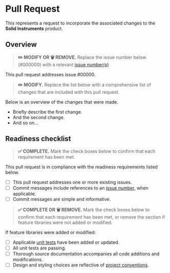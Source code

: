 # Pull Request

This represents a request to incorporate the associated changes to the **Solid Instruments** product.

## Overview

> **:pencil2: MODIFY OR :wastebasket: REMOVE.** Replace the issue number below (#000000) with a relevant [issue number(s)](https://github.com/RapidField/solid-instruments/issues)

This pull request addresses issue #00000.

> **:pencil2: MODIFY.** Replace the list below with a comprehensive list of changes that are included with this pull request.

Below is an overview of the changes that were made.

- Briefly describe the first change.
- And the second change.
- And so on...

## Readiness checklist

> **:white_check_mark: COMPLETE.** Mark the check boxes below to confirm that each requirement has been met.

This pull request is in compliance with the readiness requirements listed below.

- [ ] This pull request addresses one or more existing issues.
- [ ] Commit messages include references to an [issue number](https://github.com/RapidField/solid-instruments/issues), when applicable.
- [ ] Commit messages are simple and informative.

> **:white_check_mark: COMPLETE OR :wastebasket: REMOVE.** Mark the check boxes below to confirm that each requirement has been met, or remove the section if feature libraries were not added or modified.

If feature libraries were added or modified:

- [ ] Applicable [unit tests](https://github.com/RapidField/solid-instruments/tree/master/test) have been added or updated.
- [ ] All unit tests are passing.
- [ ] Thorough source documentation accompanies all code additions and modifications.
- [ ] Design and styling choices are reflective of [project conventions](https://github.com/RapidField/solid-instruments/blob/master/CONTRIBUTING.md).
